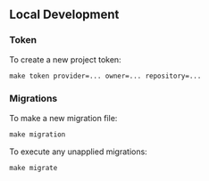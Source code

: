 ## Local Development

### Token
To create a new project token:
```makefile
make token provider=... owner=... repository=...
```

### Migrations

To make a new migration file:
```makefile
make migration
```

To execute any unapplied migrations:
```makefile
make migrate
```